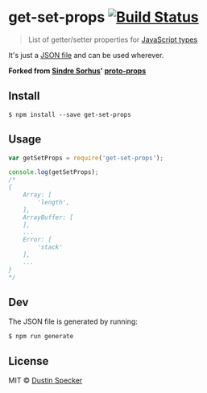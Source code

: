 # get-set-props [![Build Status](https://travis-ci.org/dustinspecker/get-set-props.svg?branch=master)](https://travis-ci.org/dustinspecker/get-set-props)

> List of getter/setter properties for [JavaScript types](https://github.com/sindresorhus/js-types)

It's just a [JSON file](get-set-props.json) and can be used wherever.

**Forked from [Sindre Sorhus](http://sindresorhus.com)' [proto-props](https://github.com/sindresorhus/proto-props)**


## Install

```
$ npm install --save get-set-props
```


## Usage

```js
var getSetProps = require('get-set-props');

console.log(getSetProps);
/*
{
	Array: [
		'length',
	],
	ArrayBuffer: [
	],
	...
	Error: [
		'stack'
	],
	...
}
*/
```


## Dev

The JSON file is generated by running:

```
$ npm run generate
```


## License

MIT © [Dustin Specker](https://github.com/dustinspecker)
